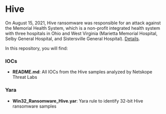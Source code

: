 # Hive
On August 15, 2021, Hive ransomware was responsible for an attack against the Memorial Health System, which is a non-profit integrated health system with three hospitals in Ohio and West Virginia (Marietta Memorial Hospital, Selby General Hospital, and Sistersville General Hospital). [Details](https://www.netskope.com/blog/hive-ransomware-actively-targeting-hospitals).

In this repository, you will find:

### IOCs
* **README.md**: All IOCs from the Hive samples analyzed by Netskope Threat Labs

### Yara
* **Win32_Ransomware_Hive.yar**: Yara rule to identify 32-bit Hive ransomware samples
